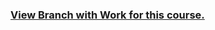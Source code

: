### <a href="https://github.com/demetrios-koziris/OnlineCourseWork/tree/CourseraMachineLearning">View Branch with Work for this course.</a>
